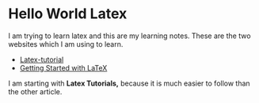 # Hello World Latex #

I am trying to learn latex and this are my learning notes. These are the two websites which I am using to learn.

* [Latex-tutorial ](http://www.latex-tutorial.com/tutorials/beginners/lesson-1/)
* [Getting Started with LaTeX ](http://www.maths.tcd.ie/~dwilkins/LaTeXPrimer/)

I am starting with **Latex Tutorials,** because it is much easier to follow than the other article.

